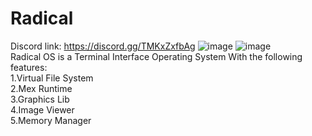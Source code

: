 # Radical
Discord link: https://discord.gg/TMKxZxfbAg
![image](https://user-images.githubusercontent.com/82322282/139622792-27cae8a7-ac97-436d-9551-e63577f65f58.png)
![image](https://user-images.githubusercontent.com/82322282/139622730-a7475de0-f86b-4a5f-91a5-e29012694a4c.png)
<br>
Radical OS is a Terminal Interface Operating System With the following features:<br>
1.Virtual File System<br>
2.Mex Runtime<br>
3.Graphics Lib<br>
4.Image Viewer<br>
5.Memory Manager<br>
